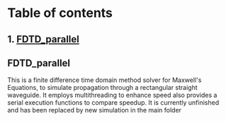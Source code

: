 # Table of contents
## 1. [FDTD_parallel](#FDTD_parallel)

## FDTD_parallel <a name = "FDTD_parallel"></a>
This is a finite difference time domain method solver for Maxwell's Equations, to simulate propagation through a
rectangular straight waveguide. It employs multithreading to enhance speed also provides a serial execution functions
to compare speedup. It is currently unfinished and has been replaced by new simulation in the main folder
